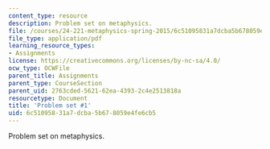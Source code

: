 ```yaml
---
content_type: resource
description: Problem set on metaphysics.
file: /courses/24-221-metaphysics-spring-2015/6c51095831a7dcba5b678059e4fe6cb5_MIT24_221S15_ProblemSet1.pdf
file_type: application/pdf
learning_resource_types:
- Assignments
license: https://creativecommons.org/licenses/by-nc-sa/4.0/
ocw_type: OCWFile
parent_title: Assignments
parent_type: CourseSection
parent_uid: 2763cded-5621-62ea-4393-2c4e2513818a
resourcetype: Document
title: 'Problem set #1'
uid: 6c510958-31a7-dcba-5b67-8059e4fe6cb5
---
```

Problem set on metaphysics.